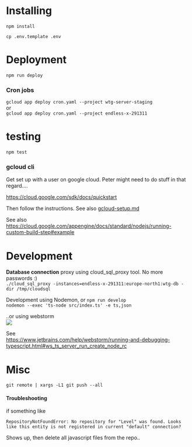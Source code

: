 # Installing

`npm install`  

`cp .env.template .env`
       

# Deployment

`npm run deploy`

### Cron jobs

`gcloud app deploy cron.yaml --project wtg-server-staging`  
or  
`gcloud app deploy cron.yaml --project endless-x-291311`

# testing

`npm test`

### gcloud cli

Get set up with a user on google cloud.
Peter might need to do stuff in that regard....

https://cloud.google.com/sdk/docs/quickstart

Then follow the instructions. See also [gcloud-setup.md](docs/gcloud-setup.md)

See also  
https://cloud.google.com/appengine/docs/standard/nodejs/running-custom-build-step#example


# Development

**Database connection** proxy using cloud_sql_proxy tool. No more passwords :)  
`./cloud_sql_proxy -instances=endless-x-291311:europe-north1:wtg-db -dir /tmp/cloudsql`

Development using Nodemon, or `npm run develop`    
`nodemon --exec 'ts-node src/index.ts' -e ts,json`  

..or using webstorm  
![](./docs/Screenshot%202020-10-03%20at%2010.58.40.png)

See  
https://www.jetbrains.com/help/webstorm/running-and-debugging-typescript.html#ws_ts_server_run_create_node_rc

# Misc

`git remote | xargs -L1 git push --all`


#### Troubleshooting

if something like 

    RepositoryNotFoundError: No repository for "Level" was found. Looks like this entity is not registered in current "default" connection?      
    
Shows up, then delete all javascript files from the repo..